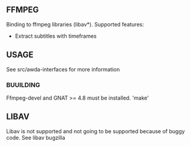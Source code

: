 ## FFMPEG
Binding to ffmpeg libraries (libav*).
Supported features:
* Extract subtitles with timeframes

## USAGE
See src/awda-interfaces for more information

### BUUILDING
Ffmpeg-devel and GNAT >= 4.8  must be installed. 
'make'

## LIBAV
Libav is not supported and not going to be supported because of buggy code. See libav bugzilla 

